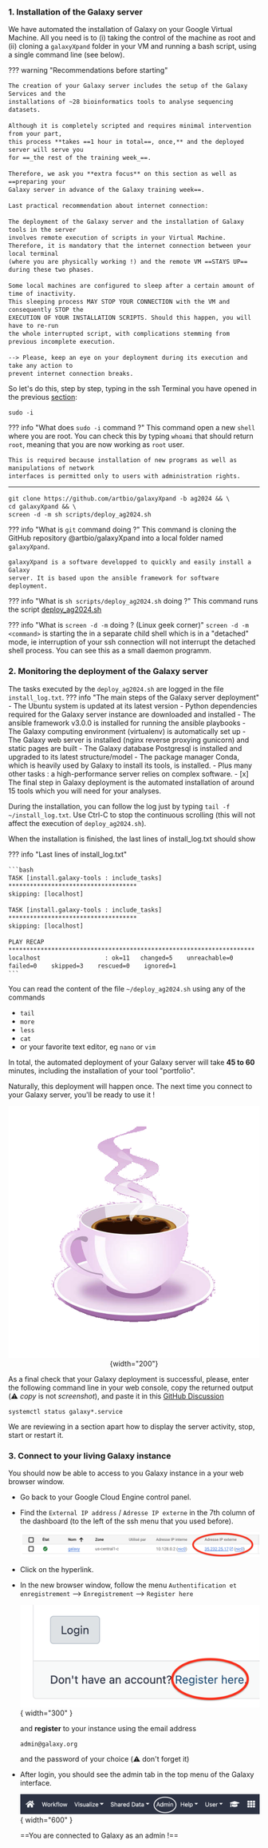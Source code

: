 ### 1. Installation of the Galaxy server

We have automated the installation of Galaxy on your Google Virtual Machine.
All you need is to (i) taking the control of the machine as root and (ii) cloning
a `galaxyXpand` folder in your VM and running a bash script, using a single
command line (see below).

??? warning "Recommendations before starting"
   
    The creation of your Galaxy server includes the setup of the Galaxy Services and the
    installations of ~28 bioinformatics tools to analyse sequencing datasets.
    
    Although it is completely scripted and requires minimal intervention from your part,
    this process **takes ==1 hour in total==, once,** and the deployed server will serve you
    for ==_the rest of the training week_==.
    
    Therefore, we ask you **extra focus** on this section as well as ==preparing your
    Galaxy server in advance of the Galaxy training week==.
    
    Last practical recommendation about internet connection:
    
    The deployment of the Galaxy server and the installation of Galaxy tools in the server
    involves remote execution of scripts in your Virtual Machine.
    Therefore, it is mandatory that the internet connection between your local terminal
    (where you are physically working !) and the remote VM ==STAYS UP== during these two phases.
    
    Some local machines are configured to sleep after a certain amount of time of inactivity.
    This sleeping process MAY STOP YOUR CONNECTION with the VM and consequently STOP the
    EXECUTION OF YOUR INSTALLATION SCRIPTS. Should this happen, you will have to re-run
    the whole interrupted script, with complications stemming from previous incomplete execution.
    
    --> Please, keep an eye on your deployment during its execution and take any action to
    prevent internet connection breaks.

So let's do this, step by step, typing in the ssh Terminal you have opened in the previous
[section](../bare-galaxy-google/#2-connect-to-the-vm-using-the-ssh-web-console):

    
  ```Console
  sudo -i
  ```
??? info "What does `sudo -i` command ?"
    This command open a new `shell` where you are root. You can check this by typing `whoami`
    that should return `root`, meaning that you are now working as `root` user.
    
    This is required because installation of new programs as well as manipulations of network
    interfaces is permitted only to users with administration rights.

____
```
git clone https://github.com/artbio/galaxyXpand -b ag2024 && \
cd galaxyXpand && \
screen -d -m sh scripts/deploy_ag2024.sh
```
??? info "What is `git` command doing ?"
    This command is cloning the GitHub repository @artbio/galaxyXpand into a
    local folder named `galaxyXpand`.
    
    galaxyXpand is a software developped to quickly and easily install a Galaxy
    server. It is based upon the ansible framework for software deployment.
??? info "What is `sh scripts/deploy_ag2024.sh` doing ?"
    This command runs the script
    [deploy_ag2024.sh](https://github.com/ARTbio/galaxyXpand/blob/ag2024/scripts/deploy_ag2024.sh)

??? info "What is `screen -d -m` doing ? (Linux geek corner)"
    `screen -d -m <command>` is starting the <command> in a separate child shell
    which is in a "detached" mode, ie interruption of your ssh connection will
    not interrupt the detached shell process. You can see this as a small daemon
    programm.

### 2. Monitoring the deployment of the Galaxy server

The tasks executed by the `deploy_ag2024.sh` are logged in the file `install_log.txt`.
??? info "The main steps of the Galaxy server deployment"
    - The Ubuntu system is updated at its latest version
    - Python dependencies required for the Galaxy server instance are downloaded and installed
    - The ansible framework v3.0.0 is installed for running the ansible playbooks
    - The Galaxy computing environment (virtualenv) is automatically set up
    - The Galaxy web server is installed (nginx reverse proxying gunicorn) and static pages are built
    - The Galaxy database Postgresql is installed and upgraded to its latest structure/model
    - The package manager Conda, which is heavily used by Galaxy to install its tools, is installed.
    - Plus many other tasks : a high-performance server relies on complex software.
    - [x] The final step in Galaxy deployment is the automated installation of
      around 15 tools which you will need for your analyses.

During the installation, you can follow the log just by typing
`tail -f ~/install_log.txt`. Use Ctrl-C to stop the continuous scrolling (this
will not affect the execution of `deploy_ag2024.sh`).

When the installation is finished, the last lines of install_log.txt should show

??? info "Last lines of install_log.txt"
    
    ```bash
    TASK [install.galaxy-tools : include_tasks] ************************************
    skipping: [localhost]
    
    TASK [install.galaxy-tools : include_tasks] ************************************
    skipping: [localhost]
    
    PLAY RECAP *********************************************************************
    localhost                  : ok=11   changed=5    unreachable=0    failed=0    skipped=3    rescued=0    ignored=1
    ```
You can read the content of the file `~/deploy_ag2024.sh` using any of the commands
- `tail`
- `more`
- `less`
- `cat`
- or your favorite text editor, eg `nano` or `vim`


In total, the automated deployment of your Galaxy server will take **45 to 60**
minutes, including the installation of your tool "portfolio".

Naturally, this deployment will happen once. The next time you connect to your
Galaxy server, you'll be ready to use it !

<center>

![](images/coffee_time.png){width="200"}
</center>

As a final check that your Galaxy deployment is successful, please, enter the following
command line in your web console, copy the returned output (:warning: *copy* is not
*screenshot*), and paste it in this
[GitHub Discussion](https://github.com/ARTbio/AnalyseGenome/discussions/29) 

```
systemctl status galaxy*.service
```

We are reviewing in a section apart how to display the server activity, stop, start or
restart it.

### 3. Connect to your living Galaxy instance

You should now be able to access to you Galaxy instance in a your web browser window.

- Go back to your Google Cloud Engine control panel.
- Find the `External IP address` / `Adresse IP externe` in the 7th column of the dashboard
  (to the left of the ssh menu that you used before).
  
  ![externIP](images/externIP.png)
  
- Click on the hyperlink.
- In the new browser window, follow the menu `Authentification et enregistrement`
  --> `Enregistrement` --> `Register here`
  
  ![register](images/register.png){ width="300" }

  and  **register** to your instance using the email address
  ```
  admin@galaxy.org
  ```
  and the password of your choice (:warning: don't forget it)
  
- After login, you should see the admin tab in the top menu of the Galaxy interface.
  
  ![](images/admin_menu.png){ width="600" }
  
  ==You are connected to Galaxy as an admin !==
